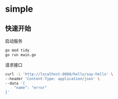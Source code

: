 # simple

## 快速开始

启动服务
```bash
go mod tidy
go run main.go
```

请求接口
```bash
curl -i 'http://localhost:8080/hello/say-hello' \
--header 'Content-Type: application/json' \
--data '{
    "name": "error"
}'
```
